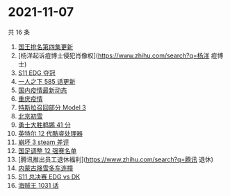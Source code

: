 # 2021-11-07

共 16 条

<!-- BEGIN -->
<!-- 最后更新时间 Sun Nov 07 2021 08:24:12 GMT+0800 (China Standard Time) -->

1. [国王排名第四集更新](https://www.zhihu.com/search?q=国王排名)
1. [杨洋起诉痘博士侵犯肖像权](https://www.zhihu.com/search?q=杨洋 痘博士)
1. [S11 EDG 夺冠](https://www.zhihu.com/search?q=EDG)
1. [一人之下 585 话更新](https://www.zhihu.com/search?q=一人之下)
1. [国内疫情最新动态](https://www.zhihu.com/search?q=疫情)
1. [重庆疫情](https://www.zhihu.com/search?q=重庆疫情)
1. [特斯拉召回部分 Model 3](https://www.zhihu.com/search?q=特斯拉)
1. [北京初雪](https://www.zhihu.com/search?q=北京初雪)
1. [勇士大胜鹈鹕 41 分](https://www.zhihu.com/search?q=勇士)
1. [英特尔 12 代酷睿处理器](https://www.zhihu.com/search?q=12代酷睿)
1. [崩坏 3 steam 差评](https://www.zhihu.com/search?q=崩坏3)
1. [国足调整 12 强赛名单](https://www.zhihu.com/search?q=国足)
1. [腾讯推出员工退休福利](https://www.zhihu.com/search?q=腾讯 退休)
1. [内蒙古降雪多车连撞](https://www.zhihu.com/search?q=内蒙古降雪)
1. [S11 总决赛 EDG vs DK](https://www.zhihu.com/search?q=EDG)
1. [海贼王 1031 话](https://www.zhihu.com/search?q=海贼王)

<!-- END -->
